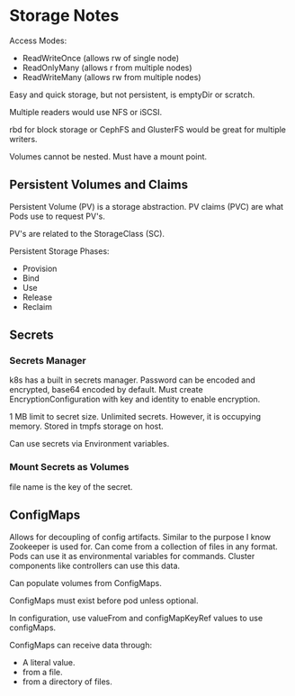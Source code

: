 # Storage Notes

Access Modes:
- ReadWriteOnce (allows rw of single node)
- ReadOnlyMany (allows r from multiple nodes)
- ReadWriteMany (allows rw from multiple nodes)

Easy and quick storage, but not persistent, is emptyDir or scratch.

Multiple readers would use NFS or iSCSI.

rbd for block storage or CephFS and GlusterFS would be great for multiple writers.

Volumes cannot be nested.  Must have a mount point.

## Persistent Volumes and Claims

Persistent Volume (PV) is a storage abstraction.  PV claims (PVC) are what Pods use to request PV's.

PV's are related to the StorageClass (SC).  

Persistent Storage Phases:

- Provision
- Bind
- Use
- Release
- Reclaim

## Secrets

### Secrets Manager

k8s has a built in secrets manager.  Password can be encoded and encrypted, base64 encoded by default.  Must create EncryptionConfiguration with key and identity to enable encryption.

1 MB limit to secret size.  Unlimited secrets.  However, it is occupying memory.  Stored in tmpfs storage on host.

Can use secrets via Environment variables.

### Mount Secrets as Volumes

file name is the key of the secret.  

## ConfigMaps

Allows for decoupling of config artifacts.  Similar to the purpose I know Zookeeper is used for.  Can come from a collection of files in any format.  Pods can use it as environmental variables for commands.  Cluster components like controllers can use this data.

Can populate volumes from ConfigMaps.  

ConfigMaps must exist before pod unless optional.  

In configuration, use valueFrom and configMapKeyRef values to use configMaps.

ConfigMaps can receive data through: 

- A literal value.
- from a file.
- from a directory of files.


